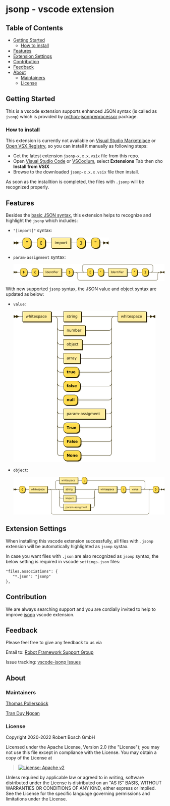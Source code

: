 # jsonp - vscode extension

## Table of Contents

-   [Getting Started](#getting-started)
    -   [How to install](#how-to-install)
-   [Features](#features)
-   [Extension Settings](#extension-settings)
-   [Contribution](#contribution)
-   [Feedback](#feedback)
-   [About](#about)
    -   [Maintainers](#maintainers)
    -   [License](#license)

## Getting Started

This is a vscode extension supports enhanced JSON syntax (is called as `jsonp`)
which is provided by [python-jsonpreprocessor](https://github.com/test-fullautomation/python-jsonpreprocessor) package.

### How to install
This extension is currently not available on 
[Visual Studio Marketplace](https://marketplace.visualstudio.com/vscode) or
[Open VSX Registry](https://open-vsx.org/), so you can install it manually as 
following steps:
- Get the latest extension `jsonp-x.x.x.vsix` file from this repo.
- Open [Visual Studio Code](https://code.visualstudio.com/) or 
[VSCodium](https://vscodium.com/), select **Extensions** Tab then cho 
**Install from VSIX**
- Browse to the downloaded `jsonp-x.x.x.vsix` file then install.

As soon as the installtion is completed, the files with `.jsonp` will be 
recognized properly.

## Features

Besides the [basic JSON syntax](https://www.json.org/), this extension helps
to recognize and highlight the `jsonp` which includes:

- `"[import]"` syntax:

   ![jsonp-import](https://github.com/test-fullautomation/vscode-jsonp/blob/develop/VSCodeJsonp/images/jsonp-import.png?raw=true)

- `param-assignment` syntax:

   ![jsonp-param-assignment](https://github.com/test-fullautomation/vscode-jsonp/blob/develop/VSCodeJsonp/images/jsonp-param-assignment.png?raw=true)

With new supported `jsonp` syntax, the JSON value and object syntax are
updated as below:

- `value`:

   ![jsonp-value](https://github.com/test-fullautomation/vscode-jsonp/blob/develop/VSCodeJsonp/images/jsonp-value.png?raw=true)

- `object`:

   ![jsonp-object](https://github.com/test-fullautomation/vscode-jsonp/blob/develop/VSCodeJsonp/images/jsonp-object.png?raw=true)

## Extension Settings

When installing this vscode extension successfully, all files with `.jsonp` 
extension will be automatically highlighted as `jsonp` systax.

In case you want files with `.json` are also recognized as `jsonp` syntax, the
below setting is required in vscode `settings.json` files:
```
"files.associations": {
   "*.json": "jsonp"
},
```

## Contribution

We are always searching support and you are cordially invited to help to
improve [jsonp](https://github.com/test-fullautomation/jsonp) vscode extension.

## Feedback

Please feel free to give any feedback to us via

Email to: [Robot Framework Support Group](mailto:RobotFrameworkSupportGroup@bcn.bosch.com)

Issue tracking: [vscode-jsonp Issues](https://github.com/test-fullautomation/vscode-jsonp/issues)

## About

### Maintainers

[Thomas Pollerspöck](mailto:Thomas.Pollerspoeck@de.bosch.com)

[Tran Duy Ngoan](mailto:Ngoan.TranDuy@vn.bosch.com)

### License

Copyright 2020-2022 Robert Bosch GmbH

Licensed under the Apache License, Version 2.0 (the \"License\"); you
may not use this file except in compliance with the License. You may
obtain a copy of the License at

> [![License: Apache
> v2](https://img.shields.io/pypi/l/robotframework.svg)](http://www.apache.org/licenses/LICENSE-2.0.html)

Unless required by applicable law or agreed to in writing, software
distributed under the License is distributed on an \"AS IS\" BASIS,
WITHOUT WARRANTIES OR CONDITIONS OF ANY KIND, either express or implied.
See the License for the specific language governing permissions and
limitations under the License.
